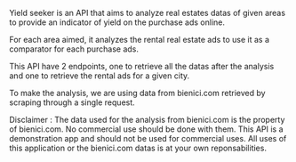 Yield seeker is an API that aims to analyze real estates 
datas of given areas to provide an indicator of yield
on the purchase ads online.

For each area aimed, it analyzes the rental real estate ads to use 
it as a comparator for each purchase ads.

This API have 2 endpoints, one to retrieve all the datas 
after the analysis and one to retrieve the rental ads for 
a given city.

To make the analysis, we are using data from bienici.com 
retrieved by scraping through a single request.

Disclaimer :
The data used for the analysis from bienici.com is the property 
of bienici.com. No commercial use should be done with them.
This API is a demonstration app and should not be used for 
commercial uses.
All uses of this application or the bienici.com datas is at 
your own reponsabilities.